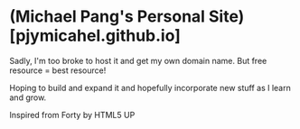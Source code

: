 # (Michael Pang's Personal Site)[pjymicahel.github.io]

Sadly, I'm too broke to host it and get my own domain name. But free resource = best resource!

Hoping to build and expand it and hopefully incorporate new stuff as I learn and grow.

Inspired from Forty by HTML5 UP



